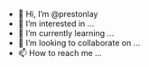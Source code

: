 - 👋 Hi, I’m @prestonlay
- 👀 I’m interested in ...
- 🌱 I’m currently learning ...
- 💞️ I’m looking to collaborate on ...
- 📫 How to reach me ...

<!---
prestonlay/prestonlay is a ✨ special ✨ repository because its `README.md` (this file) appears on your GitHub profile.
You can click the Preview link to take a look at your changes.
--->
